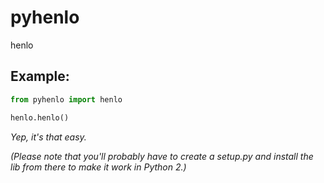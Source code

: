 # pyhenlo
henlo

## Example:

```py
from pyhenlo import henlo

henlo.henlo()
```
*Yep, it's that easy.*

*(Please note that you'll probably have to create a setup.py and install the lib from there to make it work in Python 2.)*

